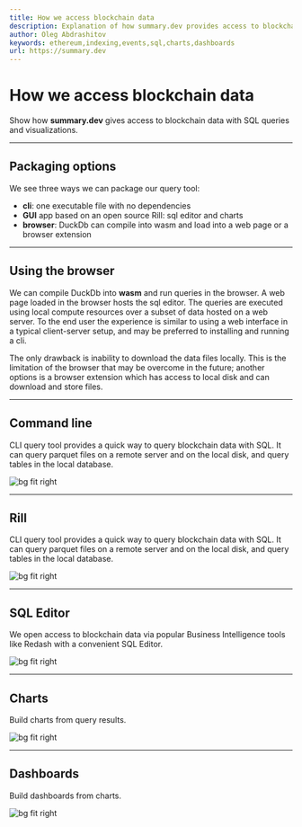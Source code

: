 ```yaml
---
title: How we access blockchain data
description: Explanation of how summary.dev provides access to blockchain data.
author: Oleg Abdrashitov
keywords: ethereum,indexing,events,sql,charts,dashboards
url: https://summary.dev
---
```


# How we access blockchain data

Show how **summary.dev** gives access to blockchain data with SQL
queries and visualizations.

---

## Packaging options

We see three ways we can package our query tool:

- **cli**: one executable file with no dependencies
- **GUI** app based on an open source Rill: sql editor and charts
- **browser**: DuckDb can compile into wasm and load into a web page or a 
  browser extension

---

## Using the browser

We can compile DuckDb into **wasm** and run queries in the browser. A
web page loaded in the browser hosts the sql editor. The queries are
executed using local compute resources over a subset of data hosted on a
web server. To the end user the experience is similar to using a web
interface in a typical client-server setup, and may be preferred to
installing and running a cli.

The only drawback is inability to download the data files locally. This
is the limitation of the browser that may be overcome in the future;
another options is a browser extension which has access to local disk
and can download and store files.

---

## Command line

CLI query tool provides a quick way to query blockchain data with SQL.
It can query parquet files on a remote server and on the local disk, and
query tables in the local database.

![bg fit right](images/cli.png)

---

## Rill

CLI query tool provides a quick way to query blockchain data with SQL.
It can query parquet files on a remote server and on the local disk, and
query tables in the local database.

![bg fit right](images/rill.png)

---

## SQL Editor

We open access to blockchain data via popular Business Intelligence
tools like Redash with a convenient SQL Editor.

![bg fit right](images/redash.png)

---

## Charts

Build charts from query results.

![bg fit right](images/redash-pie-chart.png)

---

## Dashboards

Build dashboards from charts.

![bg fit right](images/redash-dashboard.png)



  
